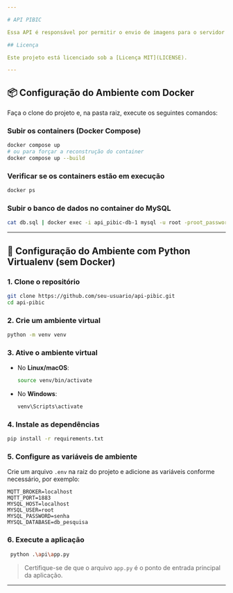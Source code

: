 ```yaml
---

# API PIBIC

Essa API é responsável por permitir o envio de imagens para o servidor onde estas serão processadas.

## Licença

Este projeto está licenciado sob a [Licença MIT](LICENSE).

---
```


## 📦 Configuração do Ambiente com Docker

Faça o clone do projeto e, na pasta raiz, execute os seguintes comandos:

### Subir os containers (Docker Compose)

```bash
docker compose up
# ou para forçar a reconstrução do container
docker compose up --build
```

### Verificar se os containers estão em execução

```bash
docker ps
```

### Subir o banco de dados no container do MySQL

```bash
cat db.sql | docker exec -i api_pibic-db-1 mysql -u root -proot_password db_pesquisa
```

---

## 🐍 Configuração do Ambiente com Python Virtualenv (sem Docker)

### 1. Clone o repositório

```bash
git clone https://github.com/seu-usuario/api-pibic.git
cd api-pibic
```

### 2. Crie um ambiente virtual

```bash
python -m venv venv
```

### 3. Ative o ambiente virtual

* No **Linux/macOS**:

  ```bash
  source venv/bin/activate
  ```

* No **Windows**:

  ```bash
  venv\Scripts\activate
  ```

### 4. Instale as dependências

```bash
pip install -r requirements.txt
```

### 5. Configure as variáveis de ambiente

Crie um arquivo `.env` na raiz do projeto e adicione as variáveis conforme necessário, por exemplo:

```env
MQTT_BROKER=localhost
MQTT_PORT=1883
MYSQL_HOST=localhost
MYSQL_USER=root
MYSQL_PASSWORD=senha
MYSQL_DATABASE=db_pesquisa
```

### 6. Execute a aplicação

```bash
 python .\api\app.py
```

> Certifique-se de que o arquivo `app.py` é o ponto de entrada principal da aplicação.

---
